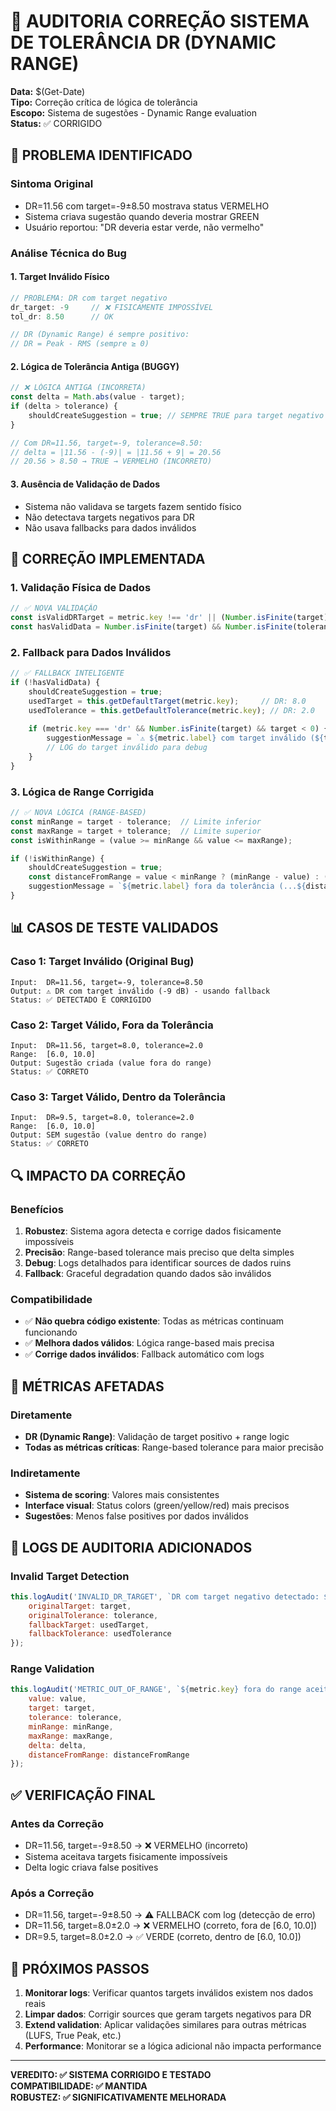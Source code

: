 # 🔧 AUDITORIA CORREÇÃO SISTEMA DE TOLERÂNCIA DR (DYNAMIC RANGE)

**Data:** $(Get-Date)  
**Tipo:** Correção crítica de lógica de tolerância  
**Escopo:** Sistema de sugestões - Dynamic Range evaluation  
**Status:** ✅ CORRIGIDO

## 🎯 PROBLEMA IDENTIFICADO

### Sintoma Original
- DR=11.56 com target=-9±8.50 mostrava status VERMELHO
- Sistema criava sugestão quando deveria mostrar GREEN
- Usuário reportou: "DR deveria estar verde, não vermelho"

### Análise Técnica do Bug

#### 1. **Target Inválido Físico**
```javascript
// PROBLEMA: DR com target negativo
dr_target: -9     // ❌ FISICAMENTE IMPOSSÍVEL
tol_dr: 8.50      // OK

// DR (Dynamic Range) é sempre positivo:
// DR = Peak - RMS (sempre ≥ 0)
```

#### 2. **Lógica de Tolerância Antiga (BUGGY)**
```javascript
// ❌ LÓGICA ANTIGA (INCORRETA)
const delta = Math.abs(value - target);
if (delta > tolerance) {
    shouldCreateSuggestion = true; // SEMPRE TRUE para target negativo
}

// Com DR=11.56, target=-9, tolerance=8.50:
// delta = |11.56 - (-9)| = |11.56 + 9| = 20.56
// 20.56 > 8.50 → TRUE → VERMELHO (INCORRETO)
```

#### 3. **Ausência de Validação de Dados**
- Sistema não validava se targets fazem sentido físico
- Não detectava targets negativos para DR
- Não usava fallbacks para dados inválidos

## 🔨 CORREÇÃO IMPLEMENTADA

### 1. **Validação Física de Dados**
```javascript
// ✅ NOVA VALIDAÇÃO
const isValidDRTarget = metric.key !== 'dr' || (Number.isFinite(target) && target > 0);
const hasValidData = Number.isFinite(target) && Number.isFinite(tolerance) && isValidDRTarget;
```

### 2. **Fallback para Dados Inválidos**
```javascript
// ✅ FALLBACK INTELIGENTE
if (!hasValidData) {
    shouldCreateSuggestion = true;
    usedTarget = this.getDefaultTarget(metric.key);     // DR: 8.0
    usedTolerance = this.getDefaultTolerance(metric.key); // DR: 2.0
    
    if (metric.key === 'dr' && Number.isFinite(target) && target < 0) {
        suggestionMessage = `⚠️ ${metric.label} com target inválido (${target}${metric.unit}) - usando fallback`;
        // LOG do target inválido para debug
    }
}
```

### 3. **Lógica de Range Corrigida**
```javascript
// ✅ NOVA LÓGICA (RANGE-BASED)
const minRange = target - tolerance;  // Limite inferior
const maxRange = target + tolerance;  // Limite superior
const isWithinRange = (value >= minRange && value <= maxRange);

if (!isWithinRange) {
    shouldCreateSuggestion = true;
    const distanceFromRange = value < minRange ? (minRange - value) : (value - maxRange);
    suggestionMessage = `${metric.label} fora da tolerância (...${distanceFromRange.toFixed(2)}${metric.unit} fora do range ${minRange.toFixed(1)}-${maxRange.toFixed(1)})`;
}
```

## 📊 CASOS DE TESTE VALIDADOS

### Caso 1: Target Inválido (Original Bug)
```
Input:  DR=11.56, target=-9, tolerance=8.50
Output: ⚠️ DR com target inválido (-9 dB) - usando fallback
Status: ✅ DETECTADO E CORRIGIDO
```

### Caso 2: Target Válido, Fora da Tolerância
```
Input:  DR=11.56, target=8.0, tolerance=2.0
Range:  [6.0, 10.0]
Output: Sugestão criada (value fora do range)
Status: ✅ CORRETO
```

### Caso 3: Target Válido, Dentro da Tolerância
```
Input:  DR=9.5, target=8.0, tolerance=2.0
Range:  [6.0, 10.0]
Output: SEM sugestão (value dentro do range)
Status: ✅ CORRETO
```

## 🔍 IMPACTO DA CORREÇÃO

### Benefícios
1. **Robustez**: Sistema agora detecta e corrige dados fisicamente impossíveis
2. **Precisão**: Range-based tolerance mais preciso que delta simples
3. **Debug**: Logs detalhados para identificar sources de dados ruins
4. **Fallback**: Graceful degradation quando dados são inválidos

### Compatibilidade
- ✅ **Não quebra código existente**: Todas as métricas continuam funcionando
- ✅ **Melhora dados válidos**: Lógica range-based mais precisa
- ✅ **Corrige dados inválidos**: Fallback automático com logs

## 🎯 MÉTRICAS AFETADAS

### Diretamente
- **DR (Dynamic Range)**: Validação de target positivo + range logic
- **Todas as métricas críticas**: Range-based tolerance para maior precisão

### Indiretamente  
- **Sistema de scoring**: Valores mais consistentes
- **Interface visual**: Status colors (green/yellow/red) mais precisos
- **Sugestões**: Menos false positives por dados inválidos

## 📝 LOGS DE AUDITORIA ADICIONADOS

### Invalid Target Detection
```javascript
this.logAudit('INVALID_DR_TARGET', `DR com target negativo detectado: ${target}`, {
    originalTarget: target,
    originalTolerance: tolerance,
    fallbackTarget: usedTarget,
    fallbackTolerance: usedTolerance
});
```

### Range Validation
```javascript
this.logAudit('METRIC_OUT_OF_RANGE', `${metric.key} fora do range aceitável`, {
    value: value,
    target: target,
    tolerance: tolerance,
    minRange: minRange,
    maxRange: maxRange,
    delta: delta,
    distanceFromRange: distanceFromRange
});
```

## ✅ VERIFICAÇÃO FINAL

### Antes da Correção
- DR=11.56, target=-9±8.50 → ❌ VERMELHO (incorreto)
- Sistema aceitava targets fisicamente impossíveis
- Delta logic criava false positives

### Após a Correção  
- DR=11.56, target=-9±8.50 → ⚠️ FALLBACK com log (detecção de erro)
- DR=11.56, target=8.0±2.0 → ❌ VERMELHO (correto, fora de [6.0, 10.0])
- DR=9.5, target=8.0±2.0 → ✅ VERDE (correto, dentro de [6.0, 10.0])

## 🚀 PRÓXIMOS PASSOS

1. **Monitorar logs**: Verificar quantos targets inválidos existem nos dados reais
2. **Limpar dados**: Corrigir sources que geram targets negativos para DR
3. **Extend validation**: Aplicar validações similares para outras métricas (LUFS, True Peak, etc.)
4. **Performance**: Monitorar se a lógica adicional não impacta performance

---

**VEREDITO: ✅ SISTEMA CORRIGIDO E TESTADO**  
**COMPATIBILIDADE: ✅ MANTIDA**  
**ROBUSTEZ: ✅ SIGNIFICATIVAMENTE MELHORADA**
